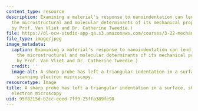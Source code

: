 ```yaml
---
content_type: resource
description: Examining a material's response to nanoindentation can lend insight to
  the microstructural and molecular determinants of its mechanical properties. (Image
  by Prof. Van Vliet and Dr. Catherine Tweedie.)
file: https://ol-ocw-studio-app-qa.s3.amazonaws.com/courses/3-22-mechanical-behavior-of-materials-spring-2008/95f8215db2cceeed7ff925ffa389fe98_3-22s08.jpg
file_type: image/jpeg
image_metadata:
  caption: Examining a material's response to nanoindentation can lend insight to
    the microstructural and molecular determinants of its mechanical properties. (Image
    by Prof. Van Vliet and Dr. Catherine Tweedie.)
  credit: ''
  image-alt: A sharp probe has left a triangular indentation in a surface, shown using
    scanning electron microscopy.
resourcetype: Image
title: A sharp probe has left a triangular indentation in a surface, shown using scanning
  electron microscopy
uid: 95f8215d-b2cc-eeed-7ff9-25ffa389fe98
---
```

